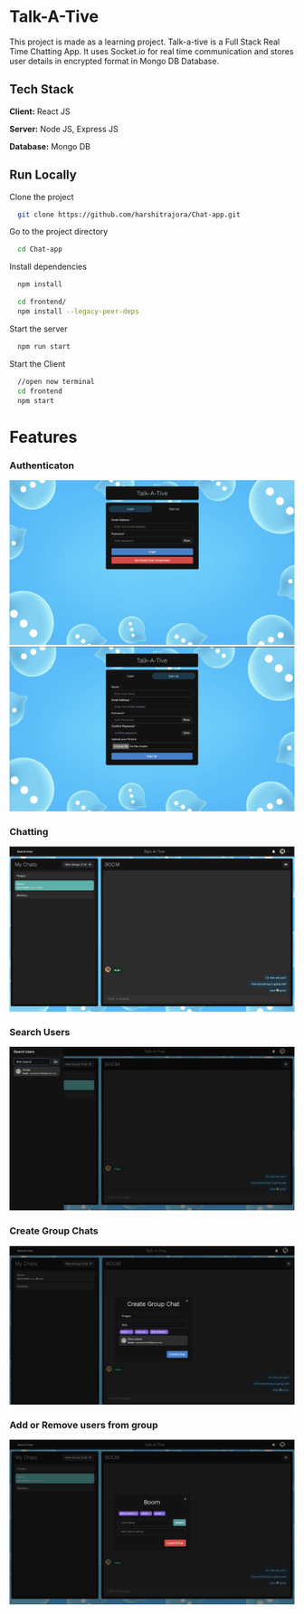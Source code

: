 
# Talk-A-Tive

This project is made as a learning project.
Talk-a-tive is a Full Stack Real Time Chatting App.
It uses Socket.io for real time communication and stores user details in encrypted format in Mongo DB Database.
## Tech Stack

**Client:** React JS

**Server:** Node JS, Express JS

**Database:** Mongo DB
  

## Run Locally

Clone the project

```bash
  git clone https://github.com/harshitrajora/Chat-app.git
```

Go to the project directory

```bash
  cd Chat-app
```

Install dependencies

```bash
  npm install
```

```bash
  cd frontend/
  npm install --legacy-peer-deps
```

Start the server

```bash
  npm run start
```
Start the Client

```bash
  //open now terminal
  cd frontend
  npm start
```
  
# Features

### Authenticaton
![](Screenshots/login.png)
![](Screenshots/signup.png)
### Chatting
![](Screenshots/chatting.png)
### Search Users
![](Screenshots/searchUser.png)
### Create Group Chats
![](Screenshots/creategrp.png)
### Add or Remove users from group
![](Screenshots/grpupdate.png)
